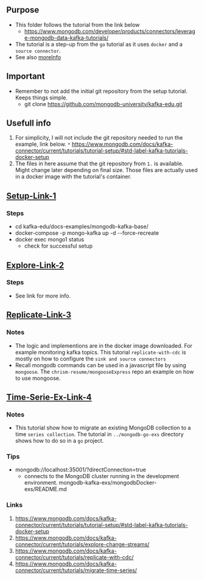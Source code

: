 ## Purpose
  * This folder follows the tutorial from the link below
    + https://www.mongodb.com/developer/products/connectors/leverage-mongodb-data-kafka-tutorials/
  * The tutorial is a step-up from the `go` tutorial as it uses `docker` and a `source connector`.
  * See also [moreInfo](#usefull-info)

## Important
  * Remember to not add the initial git repository from the setup tutorial. Keeps things simple.
    + git clone https://github.com/mongodb-university/kafka-edu.git

## Usefull info
  1. For simplicity, I will not include the git repository needed to run the example, link below.
    `*` https://www.mongodb.com/docs/kafka-connector/current/tutorials/tutorial-setup/#std-label-kafka-tutorials-docker-setup
  2. The files in here assume that the git repository from `1.` is available. Might change later depending on final size. Those files are actually used in a docker image with the tutorial's container.


## [Setup-Link-1](#links)
### Steps
  * cd kafka-edu/docs-examples/mongodb-kafka-base/
  * docker-compose -p mongo-kafka up -d --force-recreate
  * docker exec mongo1 status
    + check for successful setup

## [Explore-Link-2](#links)
### Steps
  * See link for more info.

## [Replicate-Link-3](#links)
### Notes
  * The logic and implementions are in the docker image downloaded. For example monitoring kafka topics. This tutorial `replicate-with-cdc` is mostly on how to configure the `sink and source connectors`
  * Recall mongodb commands can be used in a javascript file by using `mongoose`. The `chrism-resume/mongooseExpress` repo an example on how to use mongoose.

## [Time-Serie-Ex-Link-4](#links)
### Notes
  * This tutorial show how to migrate an existing MongoDB collection to a time `series collection`. The tutorial in `../mongodb-go-exs` directory shows how to do so in a `go` project.
### Tips
  * mongodb://localhost:35001/?directConnection=true
    + connects to the MongoDB cluster running in the development environment.
mongodb-kafka-exs/mongodbDocker-exs/README.md

### Links
  1. https://www.mongodb.com/docs/kafka-connector/current/tutorials/tutorial-setup/#std-label-kafka-tutorials-docker-setup
  2. https://www.mongodb.com/docs/kafka-connector/current/tutorials/explore-change-streams/
  3. https://www.mongodb.com/docs/kafka-connector/current/tutorials/replicate-with-cdc/
  4. https://www.mongodb.com/docs/kafka-connector/current/tutorials/migrate-time-series/
